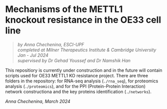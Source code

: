 # Mechanisms of the METTL1 knockout resistance in the OE33 cell line
> _by Anna Chechenina, ESCI-UPF_ <br>
> _completed at Milner Therapeutics Institute & Cambridge University_ <br>
> _Jan - Jul 2024_ <br>
> _supervised by Dr Gehad Youssef and Dr Namshik Han_


This repositiory is currently under construction and in the future will contain scripts used for OE33 METTL1 KO resistance project. 
There are three folders in the repository: for RNA-seq analysis (`./rna_seq`), for proteomics analysis (`./proteomics`), and for the PPI (Protein-Protein Interaction) network constructiona and the key proteins identification (`./networks`). 


_Anna Chechenina, March 2024_
